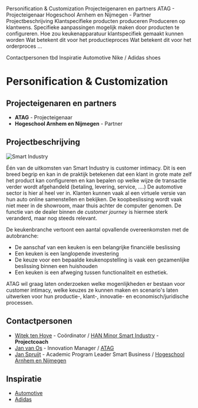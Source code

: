 Personification & Customization
Projecteigenaren en partners
ATAG - Projecteigenaar
Hogeschool Arnhem en Nijmegen - Partner
Projectbeschrijving
Klantspecifieke producten produceren 
Produceren op klantwens. Specifieke aanpassingen mogelijk maken door producten te configureren.
Hoe zou keukenapparatuur klantspecifiek gemaakt kunnen worden
Wat betekent dit voor het productieproces
Wat betekent dit voor het orderproces
…

Contactpersonen
tbd
Inspiratie
Automotive
Nike / Adidas shoes

# Personification & Customization

## Projecteigenaren en partners
+ **ATAG** - Projecteigenaar
+ **Hogeschool Arnhem en Nijmegen** - Partner

## Projectbeschrijving
![Smart Industry](https://i2.wp.com/boostbusinessinnovation.com/wp-content/uploads/2016/02/Smart-industry.jpg)

Één van de uitkomsten van Smart Industry is customer intimacy. Dit is een breed begrip en kan in de praktijk betekenen dat een klant in grote mate zelf het product kan configureren en kan bepalen op welke wijze de transactie verder wordt afgehandeld (betaling, levering, service, ....) De automotive sector is hier al heel ver in. Klanten kunnen vaak al een virtuele versie van hun auto online samenstellen en bekijken. De koopbeslissing wordt vaak niet meer in de showroom, maar thuis achter de computer genomen. De functie van de dealer binnen de *customer journey* is hiermee sterk veranderd, maar nog steeds relevant.

De keukenbranche vertoont een aantal opvallende overeenkomsten met de autobranche:

+ De aanschaf van een keuken is een belangrijke financiële beslissing
+ Een keuken is een langlopende investering
+ De keuze voor een bepaalde keukenopstelling is vaak een gezamenlijke beslissing binnen een huishouden
+ Een keuken is een afweging tussen functionaliteit en esthetiek.

ATAG wil graag laten onderzoeken welke mogenlijkheden er bestaan voor customer intimacy, welke keuzes ze kunnen maken en scenario's laten uitwerken voor hun productie-, klant-, innovatie- en economisch/juridische processen. 


## Contactpersonen
+ [Witek ten Hove](https://www.linkedin.com/in/witektenhove/) - Coördinator / [HAN Minor Smart Industry](https://witusj.github.io/MinorSI/) - **Projectcoach** 
+ [Jan van Os](linkedin.com/in/jan-van-os-36b4b05) - Innovation Manager / [ATAG](https://www.atag.nl/)
+ [Jan Spruijt](linkedin.com/in/janspruijt) - Academic Program Leader Smart Business / [Hogeschool Arnhem en Nijmegen](https://www.han.nl/)


## Inspiratie
+ [Automotive](https://youtu.be/csLyiiKTAck)
+ [Adidas](https://www.recode.net/2016/9/27/13065822/adidas-shoe-robots-manufacturing-factory-jobs)



